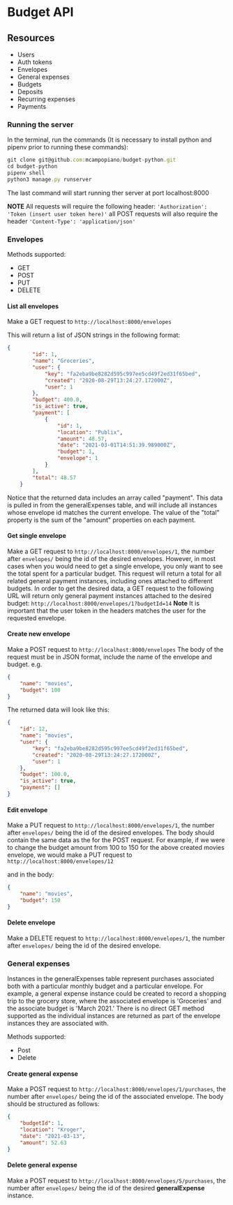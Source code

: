# Budget API

## Resources
* Users
* Auth tokens
* Envelopes
* General expenses
* Budgets
* Deposits
* Recurring expenses
* Payments

### Running the server
In the terminal, run the commands (It is necessary to install python and pipenv prior to running these commands): 
```javascript
git clone git@github.com:mcampopiano/budget-python.git
cd budget-python
pipenv shell
python3 manage.py runserver
```
The last command will start running ther server at port localhost:8000

**NOTE**
All requests will require the following header:
`'Authorization': 'Token (insert user token here)'`
all POST requests will also require the header `'Content-Type': 'application/json'`

### Envelopes
Methods supported:
* GET
* POST
* PUT
* DELETE

#### List all envelopes
Make a GET request to `http://localhost:8000/envelopes`

This will return a list of JSON strings in the following format:
```JSON
{
        "id": 1,
        "name": "Groceries",
        "user": {
            "key": "fa2eba9be8282d595c997ee5cd49f2ed31f65bed",
            "created": "2020-08-29T13:24:27.172000Z",
            "user": 1
        },
        "budget": 400.0,
        "is_active": true,
        "payment": [
            {
                "id": 1,
                "location": "Publix",
                "amount": 48.57,
                "date": "2021-03-01T14:51:39.989000Z",
                "budget": 1,
                "envelope": 1
            }
        ],
        "total": 48.57
    }
```
Notice that the returned data includes an array called "payment". This data is pulled in from the generalExpenses table, and will include all instances whose envelope id matches the current envelope. The value of the "total" property is the sum of the "amount" properties on each payment.

#### Get single envelope
Make a GET request to `http://localhost:8000/envelopes/1`, the number after `envelopes/` being the id of the desired envelopes.
However, in most cases when you would need to get a single envelope, you only want to see the total spent for a particular budget. This request will return a total for all related general payment instances, including ones attached to different budgets.
In order to get the desired data, a GET request to the following URL will return only general payment instances attached to the desired budget: `http://localhost:8000/envelopes/1?budgetId=14`
**Note** It is important that the user token in the headers matches the user for the requested envelope.

#### Create new envelope
Make a POST request to `http://localhost:8000/envelopes`
The body of the request must be in JSON format, include the name of the envelope and budget.
e.g. 
```json
{
    "name": "movies",
    "budget": 100
}
```
The returned data will look like this:
```json
{
    "id": 12,
    "name": "movies",
    "user": {
        "key": "fa2eba9be8282d595c997ee5cd49f2ed31f65bed",
        "created": "2020-08-29T13:24:27.172000Z",
        "user": 1
    },
    "budget": 100.0,
    "is_active": true,
    "payment": []
}
```
#### Edit envelope
Make a PUT request to `http://localhost:8000/envelopes/1`, the number after `envelopes/` being the id of the desired envelopes.
The body should contain the same data as the for the POST request. For example, if we were to change the budget amount from 100 to 150 for the above created movies envelope, we would make a PUT request to `http://localhost:8000/envelopes/12`

and in the body: 
```json
{
    "name": "movies",
    "budget": 150
}
```
#### Delete envelope
Make a DELETE request to `http://localhost:8000/envelopes/1`, the number after `envelopes/` being the id of the desired envelope.

### General expenses
Instances in the generalExpenses table represent purchases associated both with a particular monthly budget and a particular envelope. For example, a general expense instance could be created to record a shopping trip to the grocery store, where the associated envelope is 'Groceries' and the associate budget is 'March 2021.' There is no direct GET method supported as the individual instances are returned as part of the envelope instances they are associated with.

Methods supported:
* Post
* Delete

#### Create general expense
Make a POST request to `http://localhost:8000/envelopes/1/purchases`, the number after `envelopes/` being the id of the associated envelope.
The body should be structured as follows:
```json
{
    "budgetId": 1,
    "location": "Kroger",
    "date": "2021-03-13",
    "amount": 52.63
}
```

#### Delete general expense
Make a POST request to `http://localhost:8000/envelopes/5/purchases`, the number after `envelopes/` being the id of the desired **generalExpense** instance.

